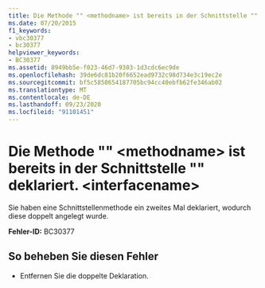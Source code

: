 ```yaml
---
title: Die Methode "" <methodname> ist bereits in der Schnittstelle "" deklariert. <interfacename>
ms.date: 07/20/2015
f1_keywords:
- vbc30377
- bc30377
helpviewer_keywords:
- BC30377
ms.assetid: 8949bb5e-f023-46d7-9303-1d3cdc6ec9de
ms.openlocfilehash: 39de6dc81b20f6652ead9732c98d734e3c19ec2e
ms.sourcegitcommit: bf5c5850654187705bc94cc40ebfb62fe346ab02
ms.translationtype: MT
ms.contentlocale: de-DE
ms.lasthandoff: 09/23/2020
ms.locfileid: "91101451"
---
```

# <a name="method-methodname-is-already-declared-in-interface-interfacename"></a>Die Methode "" \<methodname> ist bereits in der Schnittstelle "" deklariert. \<interfacename>

Sie haben eine Schnittstellenmethode ein zweites Mal deklariert, wodurch diese doppelt angelegt wurde.  
  
 **Fehler-ID:** BC30377  
  
## <a name="to-correct-this-error"></a>So beheben Sie diesen Fehler  
  
- Entfernen Sie die doppelte Deklaration.
